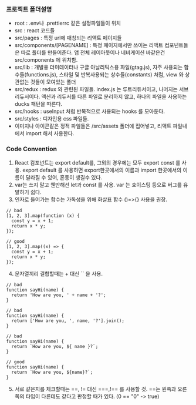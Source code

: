 ### 프로젝트 폴더설명

- root : .env나 .prettierrc 같은 설정파일들이 위치
- src : react 코드들
- src/pages : 특정 url에 매칭되는 리액트 페이지들
- src/components/[PAGENAME] : 특정 페이지에서만 쓰이는 리액트 컴포넌트들은 따로 폴더를 만들어준다. 앱 전체 레이아웃이나 네비게이션 바같은건 src/components 에 위치함.
- src/lib : 개발용 더미데이터나 구글 아날리틱스용 파일(gtag.js), 자주 사용되는 함수들(functions.js), 스타일 및 반복사용되는 상수들(constants) 처럼, view 와 상관없는 것들이 모여있는 폴더
- src/redux : redux 와 관련된 파일들. index.js 는 루트리듀서이고, 나머지는 서브리듀서이다. 액션과 리듀서를 다른 파일로 분리하지 않고, 하나의 파일을 사용하는 ducks 패턴을 따른다.
- src/hooks : useInput 처럼 반복적으로 사용되는 hooks 를 모아둔다.
- src/styles : 디자인용 css 파일들.
- 이미지나 아이콘같은 정적 파일들은 /src/assets 폴더에 집어넣고, 리액트 파일내에서 import 해서 사용한다.

### Code Convention

1. React 컴포넌트는 export default를, 그외의 경우에는 모두 export const 를 사용. export default 를 사용하면 export한곳에서의 이름과 import 한곳에서의 이름이 달라질 수 있어, 혼동이 생길수 있다.
2. var는 쓰지 말고 웬만해선 let과 const 를 사용. var 는 호이스팅 등으로 버그를 유발하기 쉽다.
3. 인자로 들어가는 함수는 가독성을 위해 화살표 함수 ()=>{} 사용을 권장.

```
// bad
[1, 2, 3].map(function (x) {
  const y = x + 1;
  return x * y;
});

// good
[1, 2, 3].map((x) => {
  const y = x + 1;
  return x * y;
});
```

4. 문자열끼리 결합할때는 + 대신 \`\` 을 사용.

```
// bad
function sayHi(name) {
  return 'How are you, ' + name + '?';
}

// bad
function sayHi(name) {
  return ['How are you, ', name, '?'].join();
}

// bad
function sayHi(name) {
  return `How are you, ${ name }?`;
}

// good
function sayHi(name) {
  return `How are you, ${name}?`;
}
```

5. 서로 같은지를 체크할때는 ==, != 대신 ===,!== 를 사용할 것. ==는 왼쪽과 오른쪽의 타입이 다른데도 같다고 판정할 때가 있다. (0 == "0" -> true)
